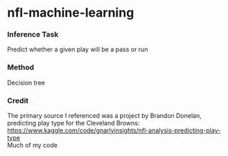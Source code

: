 # nfl-machine-learning
### Inference Task
Predict whether a given play will be a pass or run
### Method
Decision tree
### Credit
The primary source I referenced was a project by Brandon Donelan, predicting play type for the Cleveland Browns: https://www.kaggle.com/code/gnarlyinsights/nfl-analysis-predicting-play-type \
Much of my code

